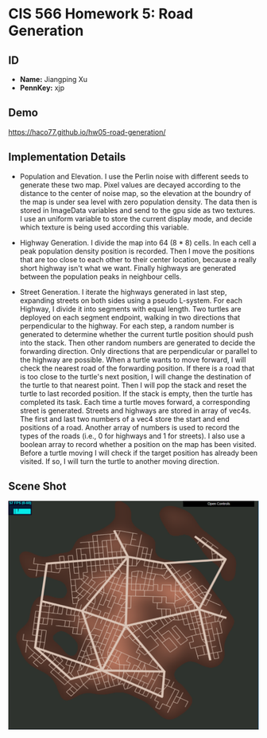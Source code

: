 # CIS 566 Homework 5: Road Generation

## ID
 - __Name:__ Jiangping Xu
 - __PennKey:__ xjp

Demo
---------
https://haco77.github.io/hw05-road-generation/

Implementation Details
----------
- Population and Elevation. I use the Perlin noise with different seeds to generate these two map. Pixel values are decayed according to the distance to the center of noise map, so the elevation at the boundry of the map is under sea level with zero population density. The data then is stored in ImageData variables and send to the gpu side as two textures. I use an uniform variable to store the current display mode, and decide which texture is being used according this variable.

- Highway Generation. I divide the map into 64 (8 * 8) cells. In each cell a peak population density position is recorded. Then I move the positions that are too close to each other to their center location, because a really short highway isn't what we want. Finally highways are generated between the population peaks in neighbour cells.

- Street Generation. I iterate the highways generated in last step, expanding streets on both sides using a pseudo L-system. For each Highway, I divide it into segments with equal length. Two turtles are deployed on each segment endpoint, walking in two directions that perpendicular to the highway. For each step, a random number is generated to determine whether the current turtle position should push into the stack. Then other random numbers are generated to decide the forwarding direction. Only directions that are perpendicular or parallel to the highway are possible. When a turtle wants to move forward, I will check the nearest road of the forwarding position. If there is a road that is too close to the turtle's next position, I will change the destination of the turtle to that nearest point. Then I will pop the stack and reset the turtle to last recorded position. If the stack is empty, then the turtle has completed its task. Each time a turtle moves forward, a corresponding street is generated. Streets and highways are stored in array of vec4s. The first and last two numbers of a vec4 store the start and end positions of a road. Another array of numbers is used to record the types of the roads (i.e., 0 for highways and 1 for streets). I also use a boolean array to record whether a position on the map has been visited. Before a turtle moving I will check if the target position has already been visited. If so, I will turn the turtle to another moving direction.       

Scene Shot
---------
![](shot.png)